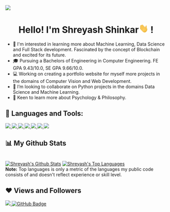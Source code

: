 ![](https://raw.githubusercontent.com/halfrost/halfrost/master/icons/header_.png)

<h1 align="center"> Hello! I'm Shreyash Shinkar<img src="https://raw.githubusercontent.com/ABSphreak/ABSphreak/master/gifs/Hi.gif" width="30px"> ! </h1>

* 🧐   I'm interested in learning more about Machine Learning, Data Science and Full Stack development. Fascinated by the concept of Blockchain and excited for its future.
* 🎓   Pursuing a Bachelors of Engineering in Computer Engineering. FE GPA 9.43/10.0, SE GPA 9.66/10.0.
* 💻   Working on creating a portfolio website for myself more projects in the domains of Computer Vision and Web Development.
* 🤝   I’m looking to collaborate on Python projects in the domains Data Science and Machine Learning.
* 🌱   Keen to learn more about Psychology & Philosophy.

## 🚀 Languages and Tools:

<p align="left"> 
  <a href="https://docs.microsoft.com/en-us/cpp/?view=msvc-160" target="_blank"> <img src="https://img.icons8.com/color/48/000000/c-plus-plus-logo.png"> </a>
  <a href="https://www.python.org" target="_blank"> <img src="https://img.icons8.com/color/48/000000/python.png"> </a>
  <a href="https://www.w3.org/html/" target="_blank"> <img src="https://img.icons8.com/color/48/000000/html-5.png"> </a>
  <a href="https://www.w3schools.com/css/" target="_blank"> <img src="https://img.icons8.com/color/48/000000/css3.png"> </a>
  <a href="https://getbootstrap.com" target="_blank"> <img src="https://img.icons8.com/color/48/000000/bootstrap.png"> </a>
  <a href="https://www.javascript.com" target="_blank"> <img src="https://img.icons8.com/color/48/000000/javascript.png"> </a>
  <a style="padding-right:8px;" href="https://www.mysql.com/" target="_blank"> <img src="https://img.icons8.com/fluent/50/000000/mysql-logo.png"> </a>
</p>

## 📊 My Github Stats

  <br/>
    <a href="https://github.com/shreyash04/github-readme-stats"><img alt="Shreyash's Github Stats" src="https://github-readme-stats.vercel.app/api?username=shreyash04&show_icons=true&count_private=true&theme=react&hide_border=true&bg_color=0D1117" /></a>
  <a href="https://github.com/shreyash04/github-readme-stats"><img alt="Shreyash's Top Languages" src="https://github-readme-stats.vercel.app/api/top-langs/?username=shreyash04&langs_count=8&count_private=true&layout=compact&theme=react&hide_border=true&bg_color=0D1117" /></a>
  <br/>
  <b>Note:</b> Top languages is only a metric of the languages my public code consists of and doesn't reflect experience or skill level.

## ❤ Views and Followers
<a href="https://github.com/Meghna-DAS/github-profile-views-counter">
  <img src="https://komarev.com/ghpvc/?username=shreyash04">
</a>
<a href="https://github.com/shreyash04?tab=followers"><img src="https://img.shields.io/github/followers/shreyash04?label=Followers&style=social" alt="GitHub Badge"></a>

<!--
**shreyash04/shreyash04** is a ✨ _special_ ✨ repository because its `README.md` (this file) appears on your GitHub profile.

Here are some ideas to get you started:

- 🔭 I’m currently working on ...
- 🌱 I’m currently learning ...
- 👯 I’m looking to collaborate on ...
- 🤔 I’m looking for help with ...
- 💬 Ask me about ...
- 📫 How to reach me: ...
- 😄 Pronouns: ...
- ⚡ Fun fact: ...
-->

